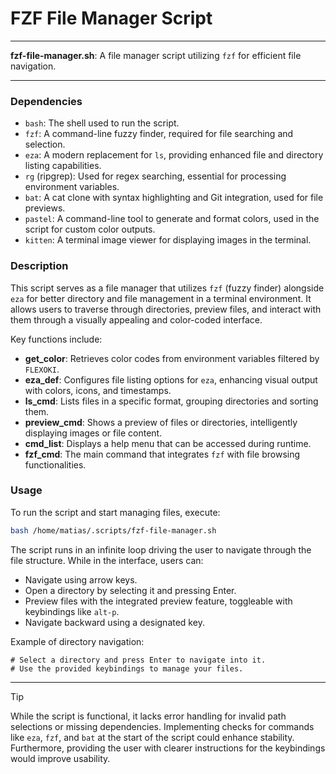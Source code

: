 # FZF File Manager Script

---

**fzf-file-manager.sh**: A file manager script utilizing `fzf` for efficient file navigation.

---

### Dependencies

- `bash`: The shell used to run the script.
- `fzf`: A command-line fuzzy finder, required for file searching and selection.
- `eza`: A modern replacement for `ls`, providing enhanced file and directory listing capabilities.
- `rg` (ripgrep): Used for regex searching, essential for processing environment variables.
- `bat`: A cat clone with syntax highlighting and Git integration, used for file previews.
- `pastel`: A command-line tool to generate and format colors, used in the script for custom color outputs.
- `kitten`: A terminal image viewer for displaying images in the terminal.

### Description

This script serves as a file manager that utilizes `fzf` (fuzzy finder) alongside `eza` for better directory and file management in a terminal environment. It allows users to traverse through directories, preview files, and interact with them through a visually appealing and color-coded interface.

Key functions include:

- **get_color**: Retrieves color codes from environment variables filtered by `FLEXOKI`.
- **eza_def**: Configures file listing options for `eza`, enhancing visual output with colors, icons, and timestamps.
- **ls_cmd**: Lists files in a specific format, grouping directories and sorting them.
- **preview_cmd**: Shows a preview of files or directories, intelligently displaying images or file content.
- **cmd_list**: Displays a help menu that can be accessed during runtime.
- **fzf_cmd**: The main command that integrates `fzf` with file browsing functionalities.

### Usage

To run the script and start managing files, execute:

```bash
bash /home/matias/.scripts/fzf-file-manager.sh
```

The script runs in an infinite loop driving the user to navigate through the file structure. While in the interface, users can:

- Navigate using arrow keys.
- Open a directory by selecting it and pressing Enter.
- Preview files with the integrated preview feature, toggleable with keybindings like `alt-p`.
- Navigate backward using a designated key.

Example of directory navigation:

```plaintext
# Select a directory and press Enter to navigate into it.
# Use the provided keybindings to manage your files.
```

---

> [!TIP]
> While the script is functional, it lacks error handling for invalid path selections or missing dependencies. Implementing checks for commands like `eza`, `fzf`, and `bat` at the start of the script could enhance stability. Furthermore, providing the user with clearer instructions for the keybindings would improve usability.

